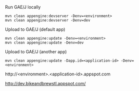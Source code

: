 Run GAE/J locally
```
mvn clean appengine:devserver -Denv=<environment>
mvn clean appengine:devserver -Denv=dev
```

Upload to GAE/J (default app)
```
mvn clean appengine:update -Denv=<environment>
mvn clean appengine:update -Denv=dev
```

Upload to GAE/J (another app)
```
mvn clean appengine:update -Dapp.id=<application-id> -Denv=<environment>
```

http://\<environment\>.\<application-id\>.appspot.com

http://dev.bikeandbrewstl.appspot.com/
